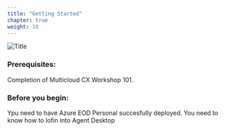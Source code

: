 ```yaml
---
title: "Getting Started"
chapter: true
weight: 10
---
```


![Title](/images/GettingStarted.jpg)
### Prerequisites:

Completion of Multicloud CX Workshop 101.

### Before you begin:

Ypu need to have Azure EOD Personal succesfully deployed. You need to know how to lofin into Agent Desktop 
